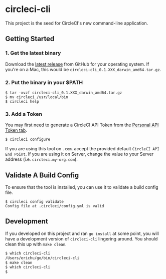 # circleci-cli

This project is the seed for CircleCI's new command-line application.

## Getting Started

### 1. Get the latest binary

Download the [latest release](https://github.com/CircleCI-Public/circleci-cli/releases/latest) from GitHub for your operating system. If you're on a Mac, this would be `circleci-cli_0.1.XXX_darwin_amd64.tar.gz`.

### 2. Put the binary in your $PATH

```
$ tar -xvzf circleci-cli_0.1.XXX_darwin_amd64.tar.gz
$ mv circleci /usr/local/bin
$ circleci help
```

### 3. Add a Token
You may first need to generate a CircleCI API Token from the [Personal API Token tab](https://circleci.com/account/api).

```
$ circleci configure
```

If you are using this tool on `.com`. accept the provided default `CircleCI API End Point`. If you are using it on Server, change the value to your Server address (i.e. `circleci.my-org.com`).


## Validate A Build Config

To ensure that the tool is installed, you can use it to validate a build config file.

```
$ circleci config validate
Config file at .circleci/config.yml is valid
```

## Development

If you developed on this project and ran `go install` at some point, you will have a development version of `circleci-cli` lingering around.  You should clean this up with `make clean`.

```bash
$ which circleci-cli
/Users/erichu/go/bin/circleci-cli
$ make clean
$ which circleci-cli
$
```